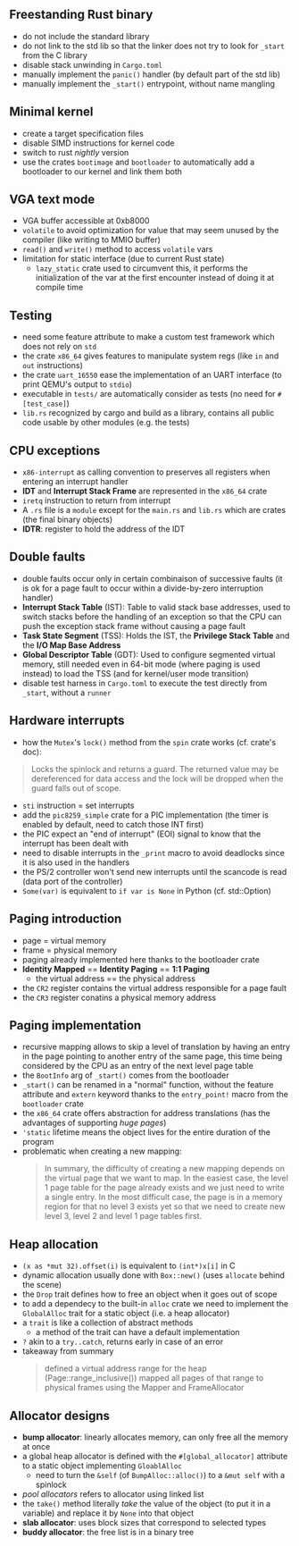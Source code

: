 Freestanding Rust binary
------------------------

- do not include the standard library
- do not link to the std lib so that the linker does not try to look for
  `_start` from the C library
- disable stack unwinding in `Cargo.toml`
- manually implement the `panic()` handler (by default part of the std lib)
- manually implement the `_start()` entrypoint, without name mangling

Minimal kernel
--------------

- create a target specification files
- disable SIMD instructions for kernel code
- switch to rust *nightly* version
- use the crates `bootimage` and `bootloader` to automatically add a bootloader
  to our kernel and link them both

VGA text mode
-------------

- VGA buffer accessible at 0xb8000
- `volatile` to avoid optimization for value that may seem unused by the
    compiler (like writing to MMIO buffer)
- `read()` and `write()` method to access `volatile` vars
- limitation for static interface (due to current Rust state)
	- `lazy_static` crate used to circumvent this, it performs the
	    initialization of the var at the first encounter instead of doing it
	    at compile time

Testing
-------

- need some feature attribute to make a custom test framework which does not
    rely on `std`
- the crate `x86_64` gives features to manipulate system regs (like `in` and
    `out` instructions)
- the crate `uart_16550` ease the implementation of an UART interface (to print
    QEMU's output to `stdio`)
- executable in `tests/` are automatically consider as tests (no need for
   `#[test_case]`)
- `lib.rs` recognized by cargo and build as a library, contains all public code
  usable by other modules (e.g. the tests)

CPU exceptions
--------------

- `x86-interrupt` as calling convention to preserves all registers when entering
    an interrupt handler
- **IDT** and **Interrupt Stack Frame** are represented in the `x86_64` crate
- `iretq` instruction to return from interrupt
- A `.rs` file is a `module` except for the `main.rs` and `lib.rs` which are
    crates (the final binary objects)
- **IDTR**: register to hold the address of the IDT

Double faults
-------------

- double faults occur only in certain combinaison of successive faults (it is ok
    for a page fault to occur within a divide-by-zero interruption handler)
- **Interrupt Stack Table** (IST): Table to valid stack base addresses, used to
    switch stacks before the handling of an exception so that the CPU can push the
    exception stack frame without causing a page fault
- **Task State Segment** (TSS): Holds the IST, the **Privilege Stack Table** and
    the **I/O Map Base Address**
- **Global Descriptor Table** (GDT): Used to configure segmented virtual memory,
    still needed even in 64-bit mode (where paging is used instead) to load the
    TSS (and for kernel/user mode transition)
- disable test harness in `Cargo.toml` to execute the test directly from
    `_start`, without a `runner`

Hardware interrupts
-------------------

- how the `Mutex`'s `lock()` method from the `spin` crate works (cf. crate's
    doc):
> Locks the spinlock and returns a guard.
> The returned value may be dereferenced for data access and the lock will be
> dropped when the guard falls out of scope.
- `sti` instruction = set interrupts
- add the `pic8259_simple` crate for a PIC implementation (the timer is enabled
    by default, need to catch those INT first)
- the PIC expect an "end of interrupt" (EOI) signal to know that the interrupt
    has been dealt with
- need to disable interrupts in the `_print` macro to avoid deadlocks since it
    is also used in the handlers
- the PS/2 controller won't send new interrupts until the scancode is read (data
    port of the controller)
- `Some(var)` is equivalent to `if var is None` in Python (cf. std::Option)

Paging introduction
-------------------

- page = virtual memory
- frame = physical memory
- paging already implemented here thanks to the bootloader crate
- **Identity Mapped** == **Identity Paging** == **1:1 Paging**
    - the virtual address == the physical address
- the `CR2` register contains the virtual address responsible for a page fault
- the `CR3` register conatins a physical memory address

Paging implementation
---------------------

- recursive mapping allows to skip a level of translation by having an entry
    in the page pointing to another entry of the same page, this time being
    considered by the CPU as an entry of the next level page table
- the `BootInfo` arg of `_start()` comes from the bootloader
- `_start()` can be renamed in a "normal" function, without the feature attribute
    and `extern` keyword thanks to the `entry_point!` macro from the `bootloader`
    crate
- the `x86_64` crate offers abstraction for address translations (has the
    advantages of supporting *huge pages*)
- `'static` lifetime means the object lives for the entire duration of the
    program
- problematic when creating a new mapping:
    > In summary, the difficulty of creating a new mapping depends on the virtual
    > page that we want to map. In the easiest case, the level 1 page table for
    > the page already exists and we just need to write a single entry. In the
    > most difficult case, the page is in a memory region for that no level 3
    > exists yet so that we need to create new level 3, level 2 and level 1 page
    > tables first.

Heap allocation
---------------

- `(x as *mut 32).offset(i)` is equivalent to `(int*)x[i]` in C
- dynamic allocation usually done with `Box::new()` (uses `allocate` behind the
    scene)
- the `Drop` trait defines how to free an object when it goes out of scope
- to add a dependecy to the built-in `alloc` crate we need to implement the
    `GlobalAlloc` trait for a static object (i.e. a heap allocator)
- a `trait` is like a collection of abstract methods
    - a method of the trait can have a default implementation
- `?` akin to a `try..catch`, returns early in case of an error
- takeaway from summary
    > defined a virtual address range for the heap (Page::range_inclusive())
    > mapped all pages of that range to physical frames using the Mapper and FrameAllocator

Allocator designs
-----------------

- **bump allocator**: linearly allocates memory, can only free all the memory at
    once
- a global heap allocator is defined with the `#[global_allocator]` attribute to
    a static object implementing `GloablAlloc`
    - need to turn the `&self` (of `BumpAlloc::alloc()`) to a `&mut self` with a
	spinlock
- *pool allocators* refers to allocator using linked list
- the `take()` method literally *take* the value of the object (to put it in a
    variable) and replace it by `None` into that object
- **slab allocator**: uses block sizes that correspond to selected types
- **buddy allocator**: the free list is in a binary tree
